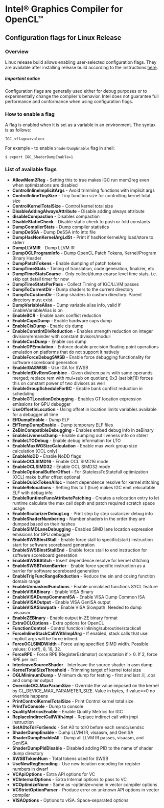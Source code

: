 <!---======================= begin_copyright_notice ============================

Copyright (C) 2019-2021 Intel Corporation

SPDX-License-Identifier: MIT

============================= end_copyright_notice ==========================-->

# Intel&reg; Graphics Compiler for OpenCL&trade;

## Configuration flags for Linux Release

### Overview

Linux release build allows enabling user-selected configuration flags. They are available after installing release build according to the instructions [here](https://github.com/intel/intel-graphics-compiler/blob/master/documentation/build_ubuntu.md).

##### Important notice

Configuration flags are generally used either for debug purposes or to experimentally change the compiler's behavior. Intel does not guarantee full performance and conformance when using configuration flags.

### How to enable a flag

A flag is enabled when it is set as a variable in an environment.
The syntax is as follows:

```shell
IGC_<flag>=<value>
```
For example - to enable `ShaderDumpEnable` flag in shell:

```shell
$ export IGC_ShaderDumpEnable=1
```

### List of available flags
- **AllowMem2Reg** - Setting this to true makes IGC run mem2reg even when optimizations are disabled
- **ControlInlineImplicitArgs** - Avoid trimming functions with implicit args
- **ControlInlineTinySize** - Tiny function size for controlling kernel total size
- **ControlKernelTotalSize** - Control kernel total size
- **DisableAddingAlwaysAttribute** - Disable adding always attribute
- **disableCompaction** - Disables compaction
- **DisableStaticCheck** - Disable static check to push or fold constants
- **DumpCompilerStats** - Dump compiler statistics
- **DumpDeSSA** - Dump DeSSA info into file
- **DumpHasNonKernelArgLdSt** - Print if hasNonKernelArg load/store to stderr
- **DumpLLVMIR** - Dump LLVM IR
- **DumpOCLProgramInfo** - Dump OpenCL Patch Tokens, Kernel/Program Binary Header
- **DumpPatchTokens** - Enable dumping of patch tokens
- **DumpTimeStats** - Timing of translation, code generation, finalizer, etc
- **DumpTimeStatsCoarse** - Only collect/dump coarse level time stats, i.e. skip opt detail timer for now
- **DumpTimeStatsPerPass** - Collect Timing of IGC/LLVM passes
- **DumpToCurrentDir** - Dump shaders to the current directory
- **DumpToCustomDir** - Dump shaders to custom directory. Parent directory must exist
- **DumpVariableAlias** - Dump variable alias info, valid if EnableVariableAlias is on
- **EnableBCR** - Enable bank conflict reduction
- **EnableCapsDump** - Enable hardware caps dump
- **EnableCisDump** - Enable cis dump
- **EnableConstIntDivReduction** - Enables strength reduction on integer division/remainder with constant divisors/moduli
- **EnableCosDump** - Enable cos dump
- **EnableDPEmulation** - Enforce double precision floating point operations emulation on platforms that do not support it natively
- **EnableForceDebugSWSB** - Enable force debugging functionality for software scoreboard generation
- **EnableIGASWSB** - Use IGA for SWSB
- **EnableIntDivRemCombine** - Given div/rem pairs with same operands merged; replace rem with mul+sub on quotient; 0x3 (set bit[1]) forces this on constant power of two divisors as well
- **EnableGroupScheduleForBC** - Enable bank conflict reduction in scheduling
- **EnableGTLocationDebugging** - Enables GT location expression emissions for GPU debugger
- **UseOffsetInLocation** - Using offset in location limits variables available for a debugger all time
- **ElfDumpEnable** - Dump ELF
- **ElfTempDumpEnable** - Dump temporary ELF files
- **ZeBinCompatibleDebugging** - Enables embed debug info in zeBinary
- **EnableLivenessDump** - Enable dumping out liveness info on stderr
- **EnableLTODebug** - Enable debug information for LTO
- **EnableMaxWGSizeCalculation** - Enable max work group size calculation [OCL only]
- **EnableNoDD** - Enable NoDD flags
- **EnableOCLSIMD16** - Enable OCL SIMD16 mode
- **EnableOCLSIMD32** - Enable OCL SIMD32 mode
- **EnableOptionalBufferOffset** - For StatelessToStatefull optimization [OCL] make buffer offset optional
- **EnableQuickTokenAlloc** - Insert dependence resolve for kernel stitching
- **EnableRelocations** - Setting this to 1 (true) makes IGC emit relocatable ELF with debug info
- **EnableRuntimeFuncAttributePatching** - Creates a relocation entry to let runtime calculate the max call depth and patch required scratch space usage
- **EnableScalarizerDebugLog** - Print step by step scalarizer debug info
- **EnableShaderNumbering** - Number shaders in the order they are dumped based on their hashes
- **EnableSIMDLaneDebugging** - Enables SIMD lane location expression emissions for GPU debugger
- **EnableSWSBInstStall** - Enable force stall to specific(start) instruction start for software scoreboard generation
- **EnableSWSBInstStallEnd** - Enable force stall to end instruction for software scoreboard generation
- **EnableSWSBStitch** - Insert dependence resolve for kernel stitching
- **EnableSWSBTokenBarrier** - Enable force specific instruction as a barrier for software scoreboard generation
- **EnableTrigFuncRangeReduction** - Reduce the sin and cosing function domain range
- **EnableUnmaskedFunctions** - Enable unmaksed functions SYCL feature
- **EnableVISABinary** - Enable VISA Binary
- **EnableVISADumpCommonISA** - Enable VISA Dump Common ISA
- **EnableVISAOutput** - Enable VISA GenISA output
- **EnableVISASlowpath** - Enable VISA Slowpath. Needed to dump .visaasm
- **EnableZEBinary** - Enable output in ZE binary format
- **ExtraOCLOptions** - Extra options for OpenCL
- **FunctionControl** - Control function inlining/subroutine/stackcall
- **ForceInlineStackCallWithImplArg** - If enabled, stack calls that use implicit args will be force inlined.
- **ForceOCLSIMDWidth** - Force using specified SIMD width. Possible values: 0 (off), 8, 16, 32.
- **ForceRPE** - Force RPE (RegisterEstimator) computation if > 0. If 2, force RPE per inst
- **InterleaveSourceShader** - Interleave the source shader in asm dump
- **KernelTotalSizeThreshold** - Trimming target of kernel total size
- **OGLMinimumDump** - Minimum dump for testing - first and last .ll, .cos and compiler output
- **OverrideOCLMaxParamSize** - Override the value imposed on the kernel by CL_DEVICE_MAX_PARAMETER_SIZE. Value in bytes, if value==0 no override happens
- **PrintControlKernelTotalSize** - Print Control kernel total size
- **PrintToConsole** - Dump to console
- **QualityMetricsEnable** - Enable Quality Metrics for IGC
- **ReplaceIndirectCallWithJmpi** - Replace indirect call with jmpi instruction
- **SetA0toTdrForSendc** - Set A0 to tdr0 before each sendc/sendsc
- **ShaderDumpEnable** - Dump LLVM IR, visaasm, and GenISA
- **ShaderDumpEnableAll** - Dump all LLVM IR passes, visaasm, and GenISA
- **ShaderDumpPidDisable** - Disabled adding PID to the name of shader dump directory
- **SWSBTokenNum** - Total tokens used for SWSB
- **UseNewRegEncoding** - Use new location encoding for register numbers in dwarf
- **VCApiOptions** - Extra API options for VC
- **VCInternalOptions** - Extra Internal options to pass to VC
- **VCOptimizeNone** - Same as -optimize=none in vector compiler options
- **VCStrictOptionParser** - Produce error on unknown API options in vector compiler
- **VISAOptions** - Options to vISA. Space-separated options
